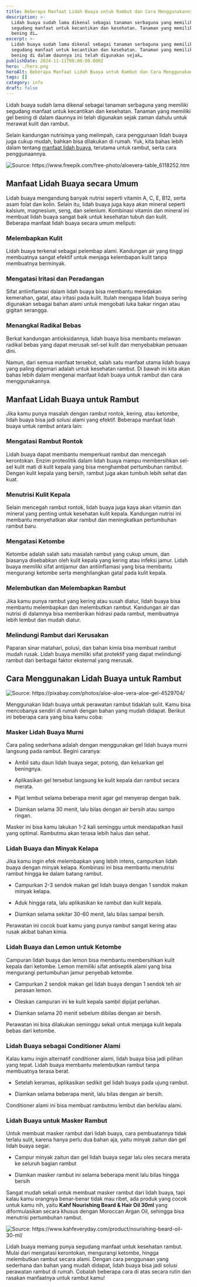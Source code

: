 ```yaml
---
title: Beberapa Manfaat Lidah Buaya untuk Rambut dan Cara Menggunakannya
description: >-
  Lidah buaya sudah lama dikenal sebagai tanaman serbaguna yang memiliki
  segudang manfaat untuk kecantikan dan kesehatan. Tanaman yang memiliki gel
  bening di…
excerpt: >-
  Lidah buaya sudah lama dikenal sebagai tanaman serbaguna yang memiliki
  segudang manfaat untuk kecantikan dan kesehatan. Tanaman yang memiliki gel
  bening di dalam daunnya ini telah digunakan sejak…
publishDate: 2024-11-11T00:00:00.000Z
hero: ./hero.png
heroAlt: Beberapa Manfaat Lidah Buaya untuk Rambut dan Cara Menggunakannya
tags: []
category: info
draft: false
---
```


Lidah buaya sudah lama dikenal sebagai tanaman serbaguna yang memiliki segudang manfaat untuk kecantikan dan kesehatan. Tanaman yang memiliki gel bening di dalam daunnya ini telah digunakan sejak zaman dahulu untuk merawat kulit dan rambut.

Selain kandungan nutrisinya yang melimpah, cara penggunaan lidah buaya juga cukup mudah, bahkan bisa dilakukan di rumah. Yuk, kita bahas lebih dalam tentang <a href="https://www.kahfeveryday.com/2024/04/26/4-manfaat-lidah-buaya-untuk-rambut-dan-cara-pemanfaatannya/">manfaat lidah buaya</a>, terutama untuk rambut, serta cara penggunaannya.

![](./images/manfaat-lidah-buaya.webp 'Source: https://www.freepik.com/free-photo/aloevera-table_6118252.htm')

## Manfaat Lidah Buaya secara Umum

Lidah buaya mengandung banyak nutrisi seperti vitamin A, C, E, B12, serta asam folat dan kolin. Selain itu, lidah buaya juga kaya akan mineral seperti kalsium, magnesium, seng, dan selenium. Kombinasi vitamin dan mineral ini membuat lidah buaya sangat baik untuk kesehatan tubuh dan kulit. Beberapa manfaat lidah buaya secara umum meliputi:

### Melembapkan Kulit

Lidah buaya terkenal sebagai pelembap alami. Kandungan air yang tinggi membuatnya sangat efektif untuk menjaga kelembapan kulit tanpa membuatnya berminyak.

### Mengatasi Iritasi dan Peradangan

Sifat antiinflamasi dalam lidah buaya bisa membantu meredakan kemerahan, gatal, atau iritasi pada kulit. Itulah mengapa lidah buaya sering digunakan sebagai bahan alami untuk mengobati luka bakar ringan atau gigitan serangga.

### Menangkal Radikal Bebas

Berkat kandungan antioksidannya, lidah buaya bisa membantu melawan radikal bebas yang dapat merusak sel-sel kulit dan menyebabkan penuaan dini.

Namun, dari semua manfaat tersebut, salah satu manfaat utama lidah buaya yang paling digemari adalah untuk kesehatan rambut. Di bawah ini kita akan bahas lebih dalam mengenai manfaat lidah buaya untuk rambut dan cara menggunakannya.

## Manfaat Lidah Buaya untuk Rambut

Jika kamu punya masalah dengan rambut rontok, kering, atau ketombe, lidah buaya bisa jadi solusi alami yang efektif. Beberapa manfaat lidah buaya untuk rambut antara lain:

### Mengatasi Rambut Rontok

Lidah buaya dapat membantu memperkuat rambut dan mencegah kerontokan. Enzim proteolitik dalam lidah buaya mampu membersihkan sel-sel kulit mati di kulit kepala yang bisa menghambat pertumbuhan rambut. Dengan kulit kepala yang bersih, rambut juga akan tumbuh lebih sehat dan kuat.

### Menutrisi Kulit Kepala

Selain mencegah rambut rontok, lidah buaya juga kaya akan vitamin dan mineral yang penting untuk kesehatan kulit kepala. Kandungan nutrisi ini membantu menyehatkan akar rambut dan meningkatkan pertumbuhan rambut baru.

### Mengatasi Ketombe

Ketombe adalah salah satu masalah rambut yang cukup umum, dan biasanya disebabkan oleh kulit kepala yang kering atau infeksi jamur. Lidah buaya memiliki sifat antijamur dan antiinflamasi yang bisa membantu mengurangi ketombe serta menghilangkan gatal pada kulit kepala.

### Melembutkan dan Melembapkan Rambut

Jika kamu punya rambut yang kering atau susah diatur, lidah buaya bisa membantu melembapkan dan melembutkan rambut. Kandungan air dan nutrisi di dalamnya bisa memberikan hidrasi pada rambut, membuatnya lebih lembut dan mudah diatur.

### Melindungi Rambut dari Kerusakan

Paparan sinar matahari, polusi, dan bahan kimia bisa membuat rambut mudah rusak. Lidah buaya memiliki sifat protektif yang dapat melindungi rambut dari berbagai faktor eksternal yang merusak.

## Cara Menggunakan Lidah Buaya untuk Rambut

![](./images/manfaat-lidah-buaya-untuk-rambut-1.webp 'Source: https://pixabay.com/photos/aloe-aloe-vera-aloe-gel-4529704/')

Menggunakan lidah buaya untuk perawatan rambut tidaklah sulit. Kamu bisa mencobanya sendiri di rumah dengan bahan yang mudah didapat. Berikut ini beberapa cara yang bisa kamu coba:

### Masker Lidah Buaya Murni

Cara paling sederhana adalah dengan menggunakan gel lidah buaya murni langsung pada rambut. Begini caranya:

- Ambil satu daun lidah buaya segar, potong, dan keluarkan gel beningnya.

- Aplikasikan gel tersebut langsung ke kulit kepala dan rambut secara merata.

- Pijat lembut selama beberapa menit agar gel menyerap dengan baik.

- Diamkan selama 30 menit, lalu bilas dengan air bersih atau sampo ringan.

Masker ini bisa kamu lakukan 1-2 kali seminggu untuk mendapatkan hasil yang optimal. Rambutmu akan terasa lebih halus dan sehat.

### Lidah Buaya dan Minyak Kelapa

Jika kamu ingin efek melembapkan yang lebih intens, campurkan lidah buaya dengan minyak kelapa. Kombinasi ini bisa membantu menutrisi rambut hingga ke dalam batang rambut.

- Campurkan 2-3 sendok makan gel lidah buaya dengan 1 sendok makan minyak kelapa.

- Aduk hingga rata, lalu aplikasikan ke rambut dan kulit kepala.

- Diamkan selama sekitar 30-60 menit, lalu bilas sampai bersih.

Perawatan ini cocok buat kamu yang punya rambut sangat kering atau rusak akibat bahan kimia.

### Lidah Buaya dan Lemon untuk Ketombe

Campuran lidah buaya dan lemon bisa membantu membersihkan kulit kepala dari ketombe. Lemon memiliki sifat antiseptik alami yang bisa mengurangi pertumbuhan jamur penyebab ketombe.

- Campurkan 2 sendok makan gel lidah buaya dengan 1 sendok teh air perasan lemon.

- Oleskan campuran ini ke kulit kepala sambil dipijat perlahan.

- Diamkan selama 20 menit sebelum dibilas dengan air bersih.

Perawatan ini bisa dilakukan seminggu sekali untuk menjaga kulit kepala bebas dari ketombe.

### Lidah Buaya sebagai Conditioner Alami

Kalau kamu ingin alternatif conditioner alami, lidah buaya bisa jadi pilihan yang tepat. Lidah buaya membantu melembutkan rambut tanpa membuatnya terasa berat.

- Setelah keramas, aplikasikan sedikit gel lidah buaya pada ujung rambut.

- Diamkan selama beberapa menit, lalu bilas dengan air bersih.

Conditioner alami ini bisa membuat rambutmu lembut dan berkilau alami.

### Lidah Buaya untuk Masker Rambut

Untuk membuat masker rambut dari lidah buaya, cara pembuatannya tidak terlalu sulit, karena hanya perlu dua bahan aja, yaitu minyak zaitun dan gel lidah buaya segar.

- Campur minyak zaitun dan gel lidah buaya segar lalu oles secara merata ke seluruh bagian rambut

- Diamkan masker rambut ini selama beberapa menit lalu bilas hingga bersih

Sangat mudah sekali untuk membuat masker rambut dari lidah buaya, tapi kalau kamu orangnya benar-benar tidak mau ribet, ada produk yang cocok untuk kamu nih, yaitu **Kahf Nourishing Beard & Hair Oil 30ml** yang diformulasikan secara khusus dengan Moroccan Argan Oil, sehingga bisa menutrisi pertumbuhan rambut.

![](./images/kahf-nourishing-beard-hair-oil.webp 'Source: https://www.kahfeveryday.com/product/nourishing-beard-oil-30-ml/')

Lidah buaya memang punya segudang manfaat untuk kesehatan rambut. Mulai dari mengatasi kerontokan, mengurangi ketombe, hingga melembutkan rambut secara alami. Dengan cara penggunaan yang sederhana dan bahan yang mudah didapat, lidah buaya bisa jadi solusi perawatan rambut di rumah. Cobalah beberapa cara di atas secara rutin dan rasakan manfaatnya untuk rambut kamu!
